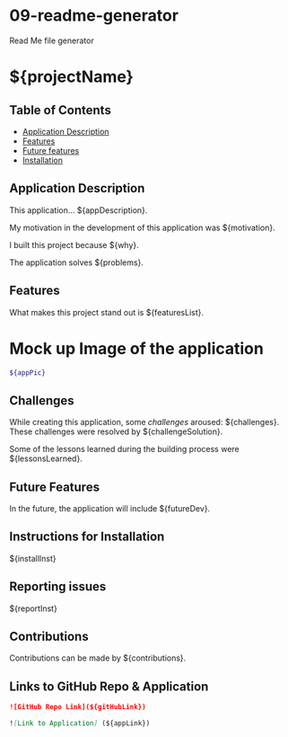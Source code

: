 # 09-readme-generator
Read Me file generator

# ${projectName}

  ## Table of Contents
  - [Application Description](#application)
  - [Features](#features)
  - [Future features](#future)
  - [Installation](#installation)

  ## Application Description
  
  This application... ${appDescription}.

  My motivation in the development of this application was ${motivation}.

  I built this project because ${why}.

  The application solves ${problems}.

  ## Features

  What makes this project stand out is ${featuresList}.

  # Mock up Image of the application

  ```bash
  ${appPic}
  ```
  ## Challenges

  While creating this application, some _challenges_ aroused: ${challenges}.
  These challenges were resolved by ${challengeSolution}.

  Some of the lessons learned during the building process were ${lessonsLearned}.

  ## Future Features

  In the future, the application will include ${futureDev}.


  ## Instructions for Installation

  ${installInst}

  ## Reporting issues

  ${reportInst}

  ## Contributions

  Contributions can be made by ${contributions}.

  ## Links to GitHub Repo & Application

  ```md
  ![GitHub Repo Link](${gitHubLink})

  ![Link to Application] (${appLink})
  ```